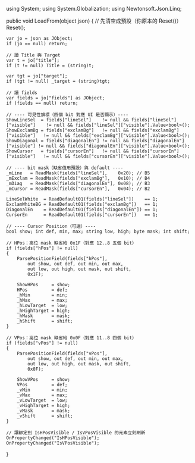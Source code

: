 using System;
using System.Globalization;
using Newtonsoft.Json.Linq;

public void LoadFrom(object json)
{
    // 先清空成預設（你原本的 Reset()）
    Reset();

    var jo = json as JObject;
    if (jo == null) return;

    // 讀 Title 與 Target
    var t = jo["title"];
    if (t != null) Title = (string)t;

    var tgt = jo["target"];
    if (tgt != null) _target = (string)tgt;

    // 讀 fields
    var fields = jo["fields"] as JObject;
    if (fields == null) return;

    // ---- 可見性旗標（四個 bit 對應 UI 是否顯示）----
    ShowLineSel  = fields["lineSel"]    != null && fields["lineSel"]["visible"]    != null && fields["lineSel"]["visible"].Value<bool>();
    ShowExclamBg = fields["exclamBg"]   != null && fields["exclamBg"]["visible"]   != null && fields["exclamBg"]["visible"].Value<bool>();
    ShowDiagonal = fields["diagonalEn"] != null && fields["diagonalEn"]["visible"] != null && fields["diagonalEn"]["visible"].Value<bool>();
    ShowCursor   = fields["cursorEn"]   != null && fields["cursorEn"]["visible"]   != null && fields["cursorEn"]["visible"].Value<bool>();

    // ---- bit mask（缺省值用預設）與 default ----
    _mLine   = ReadMask(fields["lineSel"],    0x20); // B5
    _mExclam = ReadMask(fields["exclamBg"],   0x10); // B4
    _mDiag   = ReadMask(fields["diagonalEn"], 0x08); // B3
    _mCursor = ReadMask(fields["cursorEn"],   0x04); // B2

    LineSelWhite  = ReadDefault01(fields["lineSel"])    == 1;
    ExclamWhiteBG = ReadDefault01(fields["exclamBg"])   == 1;
    DiagonalEn    = ReadDefault01(fields["diagonalEn"]) == 1;
    CursorEn      = ReadDefault01(fields["cursorEn"])   == 1;

    // ---- Cursor Position（可選）----
    bool show; int def, min, max; string low, high; byte mask; int shift;

    // HPos：高位 mask 缺省給 0x1F（對應 12..8 五個 bit）
    if (fields["hPos"] != null)
    {
        ParsePositionField(fields["hPos"],
            out show, out def, out min, out max,
            out low, out high, out mask, out shift,
            0x1F);

        ShowHPos     = show;
        HPos         = def;
        _hMin        = min;
        _hMax        = max;
        _hLowTarget  = low;
        _hHighTarget = high;
        _hMask       = mask;
        _hShift      = shift;
    }

    // VPos：高位 mask 缺省給 0x0F（對應 11..8 四個 bit）
    if (fields["vPos"] != null)
    {
        ParsePositionField(fields["vPos"],
            out show, out def, out min, out max,
            out low, out high, out mask, out shift,
            0x0F);

        ShowVPos     = show;
        VPos         = def;
        _vMin        = min;
        _vMax        = max;
        _vLowTarget  = low;
        _vHighTarget = high;
        _vMask       = mask;
        _vShift      = shift;
    }

    // 讓綁定到 IsHPosVisible / IsVPosVisible 的元素立刻刷新
    OnPropertyChanged("IsHPosVisible");
    OnPropertyChanged("IsVPosVisible");
}